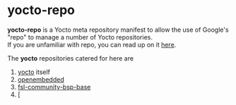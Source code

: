 yocto-repo
==========

**yocto-repo** is a Yocto meta repository manifest to allow the use of Google's "repo" to manage a number of Yocto repositories.  
If you are unfamiliar with repo, you can read up on it [here](http://source.android.com/source/version-control.html).  
  
The **yocto** repositories catered for here are

  1.	[yocto](https://www.yoctoproject.org/) itself
  2.	[openembedded](git://git.openembedded.org)
  3.	[fsl-community-bsp-base](https://github.com/Freescale/fsl-community-bsp-base)
  4.	[

